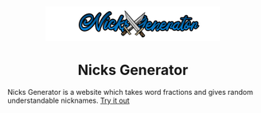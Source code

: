 <p align="center"><img src="https://raw.githubusercontent.com/itspedruu/nicks-generator/master/assets/banner.png"/></p>

<h1 align="center">Nicks Generator</h1>

Nicks Generator is a website which takes word fractions and gives random understandable nicknames. [Try it out](https://pedropinto.tech/nicks-generator/)